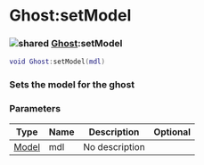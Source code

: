 # Ghost:setModel

### ![shared](../../home/ghost/.gitbook/assets/shared.png) [Ghost](../../home/ghost/home/Ghost/):setModel

```lua
void Ghost:setModel(mdl)
```

### Sets the model for the ghost

### Parameters

| Type                                  | Name | Description    | Optional |
| ------------------------------------- | ---- | -------------- | -------: |
| [Model](../../home/ghost/home/Model/) | mdl  | No description |          |

